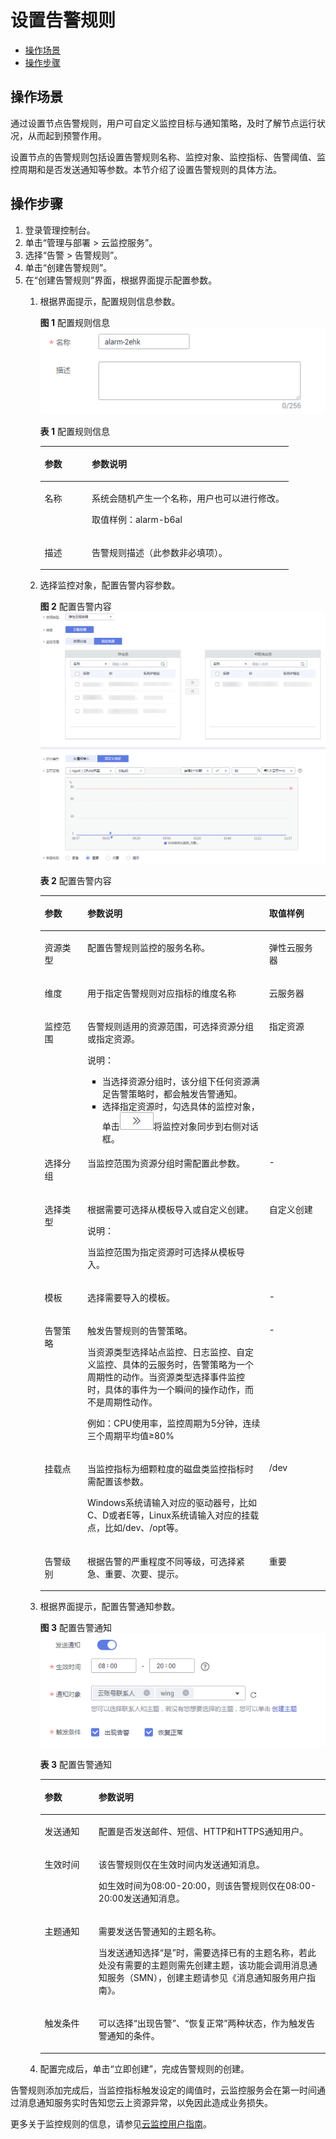 # 设置告警规则<a name="cce_01_0071"></a>

-   [操作场景](#section68231384319)
-   [操作步骤](#section18203181373215)

## 操作场景<a name="section68231384319"></a>

通过设置节点告警规则，用户可自定义监控目标与通知策略，及时了解节点运行状况，从而起到预警作用。

设置节点的告警规则包括设置告警规则名称、监控对象、监控指标、告警阈值、监控周期和是否发送通知等参数。本节介绍了设置告警规则的具体方法。

## 操作步骤<a name="section18203181373215"></a>

1.  登录管理控制台。
2.  单击“管理与部署 \> 云监控服务”。
3.  选择“告警 \> 告警规则”。
4.  单击“创建告警规则”。
5.  在“创建告警规则”界面，根据界面提示配置参数。
    1.  根据界面提示，配置规则信息参数。

        **图 1**  配置规则信息<a name="fig1470112311227"></a>  
        ![](figures/配置规则信息.png "配置规则信息")

        **表 1**  配置规则信息

        <a name="table9481141712223"></a>
        <table><thead align="left"><tr id="row6481117152218"><th class="cellrowborder" valign="top" width="18.96%" id="mcps1.2.3.1.1"><p id="p248161712224"><a name="p248161712224"></a><a name="p248161712224"></a>参数</p>
        </th>
        <th class="cellrowborder" valign="top" width="81.04%" id="mcps1.2.3.1.2"><p id="p948191732212"><a name="p948191732212"></a><a name="p948191732212"></a>参数说明</p>
        </th>
        </tr>
        </thead>
        <tbody><tr id="row848111176224"><td class="cellrowborder" valign="top" width="18.96%" headers="mcps1.2.3.1.1 "><p id="p548131710227"><a name="p548131710227"></a><a name="p548131710227"></a>名称</p>
        </td>
        <td class="cellrowborder" valign="top" width="81.04%" headers="mcps1.2.3.1.2 "><p id="p448111792212"><a name="p448111792212"></a><a name="p448111792212"></a>系统会随机产生一个名称，用户也可以进行修改。</p>
        <p id="p204815171225"><a name="p204815171225"></a><a name="p204815171225"></a>取值样例：alarm-b6al</p>
        </td>
        </tr>
        <tr id="row1348115178222"><td class="cellrowborder" valign="top" width="18.96%" headers="mcps1.2.3.1.1 "><p id="p1481111716221"><a name="p1481111716221"></a><a name="p1481111716221"></a>描述</p>
        </td>
        <td class="cellrowborder" valign="top" width="81.04%" headers="mcps1.2.3.1.2 "><p id="p4481517182218"><a name="p4481517182218"></a><a name="p4481517182218"></a>告警规则描述（此参数非必填项）。</p>
        </td>
        </tr>
        </tbody>
        </table>

    2.  选择监控对象，配置告警内容参数。

        **图 2**  配置告警内容<a name="fig1674320252422"></a>  
        ![](figures/配置告警内容.png "配置告警内容")

        **表 2**  配置告警内容

        <a name="table1951189104216"></a>
        <table><thead align="left"><tr id="row79491995423"><th class="cellrowborder" valign="top" width="14.970000000000002%" id="mcps1.2.4.1.1"><p id="p1694917913426"><a name="p1694917913426"></a><a name="p1694917913426"></a>参数</p>
        </th>
        <th class="cellrowborder" valign="top" width="63.73000000000001%" id="mcps1.2.4.1.2"><p id="p79496924210"><a name="p79496924210"></a><a name="p79496924210"></a>参数说明</p>
        </th>
        <th class="cellrowborder" valign="top" width="21.3%" id="mcps1.2.4.1.3"><p id="p139491990425"><a name="p139491990425"></a><a name="p139491990425"></a>取值样例</p>
        </th>
        </tr>
        </thead>
        <tbody><tr id="row17949393429"><td class="cellrowborder" valign="top" width="14.970000000000002%" headers="mcps1.2.4.1.1 "><p id="p19949592427"><a name="p19949592427"></a><a name="p19949592427"></a>资源类型</p>
        </td>
        <td class="cellrowborder" valign="top" width="63.73000000000001%" headers="mcps1.2.4.1.2 "><p id="p89497934220"><a name="p89497934220"></a><a name="p89497934220"></a>配置告警规则监控的服务名称。</p>
        </td>
        <td class="cellrowborder" valign="top" width="21.3%" headers="mcps1.2.4.1.3 "><p id="p19494917424"><a name="p19494917424"></a><a name="p19494917424"></a>弹性云服务器</p>
        </td>
        </tr>
        <tr id="row895014917429"><td class="cellrowborder" valign="top" width="14.970000000000002%" headers="mcps1.2.4.1.1 "><p id="p12949993427"><a name="p12949993427"></a><a name="p12949993427"></a>维度</p>
        </td>
        <td class="cellrowborder" valign="top" width="63.73000000000001%" headers="mcps1.2.4.1.2 "><p id="p1694918915428"><a name="p1694918915428"></a><a name="p1694918915428"></a>用于指定告警规则对应指标的维度名称</p>
        </td>
        <td class="cellrowborder" valign="top" width="21.3%" headers="mcps1.2.4.1.3 "><p id="p5949129174211"><a name="p5949129174211"></a><a name="p5949129174211"></a>云服务器</p>
        </td>
        </tr>
        <tr id="row9950199425"><td class="cellrowborder" valign="top" width="14.970000000000002%" headers="mcps1.2.4.1.1 "><p id="p1695069174215"><a name="p1695069174215"></a><a name="p1695069174215"></a>监控范围</p>
        </td>
        <td class="cellrowborder" valign="top" width="63.73000000000001%" headers="mcps1.2.4.1.2 "><p id="p595012916426"><a name="p595012916426"></a><a name="p595012916426"></a>告警规则适用的资源范围，可选择资源分组或指定资源。</p>
        <div class="note" id="note1895019910426"><a name="note1895019910426"></a><a name="note1895019910426"></a><span class="notetitle"> 说明： </span><div class="notebody"><a name="ul895019914215"></a><a name="ul895019914215"></a><ul id="ul895019914215"><li>当选择资源分组时，该分组下任何资源满足告警策略时，都会触发告警通知。</li><li>选择指定资源时，勾选具体的监控对象，单击<a name="image17829252125118"></a><a name="image17829252125118"></a><span><img id="image17829252125118" src="figures/2020-08-31_152323.png"></span>将监控对象同步到右侧对话框。</li></ul>
        </div></div>
        </td>
        <td class="cellrowborder" valign="top" width="21.3%" headers="mcps1.2.4.1.3 "><p id="p1195016918422"><a name="p1195016918422"></a><a name="p1195016918422"></a>指定资源</p>
        </td>
        </tr>
        <tr id="row69501099422"><td class="cellrowborder" valign="top" width="14.970000000000002%" headers="mcps1.2.4.1.1 "><p id="p795059104214"><a name="p795059104214"></a><a name="p795059104214"></a>选择分组</p>
        </td>
        <td class="cellrowborder" valign="top" width="63.73000000000001%" headers="mcps1.2.4.1.2 "><p id="p159502912423"><a name="p159502912423"></a><a name="p159502912423"></a>当监控范围为资源分组时需配置此参数。</p>
        </td>
        <td class="cellrowborder" valign="top" width="21.3%" headers="mcps1.2.4.1.3 "><p id="p79501994428"><a name="p79501994428"></a><a name="p79501994428"></a>-</p>
        </td>
        </tr>
        <tr id="row5951139154215"><td class="cellrowborder" valign="top" width="14.970000000000002%" headers="mcps1.2.4.1.1 "><p id="p49501692426"><a name="p49501692426"></a><a name="p49501692426"></a>选择类型</p>
        </td>
        <td class="cellrowborder" valign="top" width="63.73000000000001%" headers="mcps1.2.4.1.2 "><p id="p1295099124214"><a name="p1295099124214"></a><a name="p1295099124214"></a>根据需要可选择从模板导入或自定义创建。</p>
        <div class="note" id="note695013974211"><a name="note695013974211"></a><a name="note695013974211"></a><span class="notetitle"> 说明： </span><div class="notebody"><p id="p39503914210"><a name="p39503914210"></a><a name="p39503914210"></a>当监控范围为指定资源时可选择从模板导入。</p>
        </div></div>
        </td>
        <td class="cellrowborder" valign="top" width="21.3%" headers="mcps1.2.4.1.3 "><p id="p995019910423"><a name="p995019910423"></a><a name="p995019910423"></a>自定义创建</p>
        </td>
        </tr>
        <tr id="row1095129204217"><td class="cellrowborder" valign="top" width="14.970000000000002%" headers="mcps1.2.4.1.1 "><p id="p189513916422"><a name="p189513916422"></a><a name="p189513916422"></a>模板</p>
        </td>
        <td class="cellrowborder" valign="top" width="63.73000000000001%" headers="mcps1.2.4.1.2 "><p id="p795116910422"><a name="p795116910422"></a><a name="p795116910422"></a>选择需要导入的模板。</p>
        </td>
        <td class="cellrowborder" valign="top" width="21.3%" headers="mcps1.2.4.1.3 "><p id="p169511293424"><a name="p169511293424"></a><a name="p169511293424"></a>-</p>
        </td>
        </tr>
        <tr id="row89519954220"><td class="cellrowborder" valign="top" width="14.970000000000002%" headers="mcps1.2.4.1.1 "><p id="p1951159164214"><a name="p1951159164214"></a><a name="p1951159164214"></a>告警策略</p>
        </td>
        <td class="cellrowborder" valign="top" width="63.73000000000001%" headers="mcps1.2.4.1.2 "><p id="p9951189154217"><a name="p9951189154217"></a><a name="p9951189154217"></a>触发告警规则的告警策略。</p>
        <p id="p667040195419"><a name="p667040195419"></a><a name="p667040195419"></a>当资源类型选择站点监控、日志监控、自定义监控、具体的云服务时，告警策略为一个周期性的动作。当资源类型选择事件监控时，具体的事件为一个瞬间的操作动作，而不是周期性动作。</p>
        <p id="p2095129124217"><a name="p2095129124217"></a><a name="p2095129124217"></a>例如：CPU使用率，监控周期为5分钟，连续三个周期平均值≥80%</p>
        </td>
        <td class="cellrowborder" valign="top" width="21.3%" headers="mcps1.2.4.1.3 "><p id="p29511797423"><a name="p29511797423"></a><a name="p29511797423"></a>-</p>
        </td>
        </tr>
        <tr id="row3951891428"><td class="cellrowborder" valign="top" width="14.970000000000002%" headers="mcps1.2.4.1.1 "><p id="p19951139124214"><a name="p19951139124214"></a><a name="p19951139124214"></a>挂载点</p>
        </td>
        <td class="cellrowborder" valign="top" width="63.73000000000001%" headers="mcps1.2.4.1.2 "><p id="p795116911425"><a name="p795116911425"></a><a name="p795116911425"></a>当监控指标为细颗粒度的磁盘类监控指标时需配置该参数。</p>
        <p id="p04530143561"><a name="p04530143561"></a><a name="p04530143561"></a>Windows系统请输入对应的驱动器号，比如C、D或者E等，Linux系统请输入对应的挂载点，比如/dev、/opt等。</p>
        </td>
        <td class="cellrowborder" valign="top" width="21.3%" headers="mcps1.2.4.1.3 "><p id="p159511497428"><a name="p159511497428"></a><a name="p159511497428"></a>/dev</p>
        </td>
        </tr>
        <tr id="row5951129114220"><td class="cellrowborder" valign="top" width="14.970000000000002%" headers="mcps1.2.4.1.1 "><p id="p179518918423"><a name="p179518918423"></a><a name="p179518918423"></a>告警级别</p>
        </td>
        <td class="cellrowborder" valign="top" width="63.73000000000001%" headers="mcps1.2.4.1.2 "><p id="p169511919421"><a name="p169511919421"></a><a name="p169511919421"></a>根据告警的严重程度不同等级，可选择紧急、重要、次要、提示。</p>
        </td>
        <td class="cellrowborder" valign="top" width="21.3%" headers="mcps1.2.4.1.3 "><p id="p12951098425"><a name="p12951098425"></a><a name="p12951098425"></a>重要</p>
        </td>
        </tr>
        </tbody>
        </table>

    3.  根据界面提示，配置告警通知参数。

        **图 3**  配置告警通知<a name="fig458094616420"></a>  
        ![](figures/配置告警通知.png "配置告警通知")

        **表 3**  配置告警通知

        <a name="table54161352427"></a>
        <table><thead align="left"><tr id="row13415173554216"><th class="cellrowborder" valign="top" width="18.87%" id="mcps1.2.3.1.1"><p id="p174151835174212"><a name="p174151835174212"></a><a name="p174151835174212"></a>参数</p>
        </th>
        <th class="cellrowborder" valign="top" width="81.13%" id="mcps1.2.3.1.2"><p id="p13415123594216"><a name="p13415123594216"></a><a name="p13415123594216"></a>参数说明</p>
        </th>
        </tr>
        </thead>
        <tbody><tr id="row3415103514420"><td class="cellrowborder" valign="top" width="18.87%" headers="mcps1.2.3.1.1 "><p id="p1741553594216"><a name="p1741553594216"></a><a name="p1741553594216"></a>发送通知</p>
        </td>
        <td class="cellrowborder" valign="top" width="81.13%" headers="mcps1.2.3.1.2 "><p id="p1641523534216"><a name="p1641523534216"></a><a name="p1641523534216"></a>配置是否发送邮件、短信、HTTP和HTTPS通知用户。</p>
        </td>
        </tr>
        <tr id="row18415153564213"><td class="cellrowborder" valign="top" width="18.87%" headers="mcps1.2.3.1.1 "><p id="p1241513574211"><a name="p1241513574211"></a><a name="p1241513574211"></a>生效时间</p>
        </td>
        <td class="cellrowborder" valign="top" width="81.13%" headers="mcps1.2.3.1.2 "><p id="p11415123518423"><a name="p11415123518423"></a><a name="p11415123518423"></a>该告警规则仅在生效时间内发送通知消息。</p>
        <p id="p44151435144210"><a name="p44151435144210"></a><a name="p44151435144210"></a>如生效时间为08:00-20:00，则该告警规则仅在08:00-20:00发送通知消息。</p>
        </td>
        </tr>
        <tr id="row164156354426"><td class="cellrowborder" valign="top" width="18.87%" headers="mcps1.2.3.1.1 "><p id="p1441533517421"><a name="p1441533517421"></a><a name="p1441533517421"></a>主题通知</p>
        </td>
        <td class="cellrowborder" valign="top" width="81.13%" headers="mcps1.2.3.1.2 "><p id="p144152035194218"><a name="p144152035194218"></a><a name="p144152035194218"></a>需要发送告警通知的主题名称。</p>
        <p id="p74151035134218"><a name="p74151035134218"></a><a name="p74151035134218"></a>当发送通知选择“是”时，需要选择已有的主题名称，若此处没有需要的主题则需先创建主题，该功能会调用消息通知服务（SMN），创建主题请参见《消息通知服务用户指南》。</p>
        </td>
        </tr>
        <tr id="row1416153504210"><td class="cellrowborder" valign="top" width="18.87%" headers="mcps1.2.3.1.1 "><p id="p0415235174219"><a name="p0415235174219"></a><a name="p0415235174219"></a>触发条件</p>
        </td>
        <td class="cellrowborder" valign="top" width="81.13%" headers="mcps1.2.3.1.2 "><p id="p141617354423"><a name="p141617354423"></a><a name="p141617354423"></a>可以选择“出现告警”、“恢复正常”两种状态，作为触发告警通知的条件。</p>
        </td>
        </tr>
        </tbody>
        </table>

    4.  配置完成后，单击“立即创建”，完成告警规则的创建。


告警规则添加完成后，当监控指标触发设定的阈值时，云监控服务会在第一时间通过消息通知服务实时告知您云上资源异常，以免因此造成业务损失。

更多关于监控规则的信息，请参见[云监控用户指南](https://support.huaweicloud.com/usermanual-ces/zh-cn_topic_0015479880.html)。


